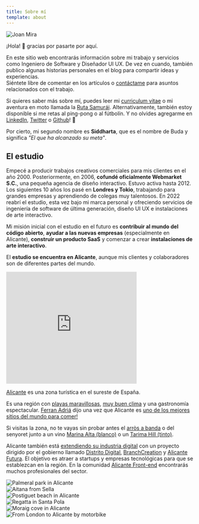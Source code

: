 ```yaml
---
title: Sobre mí
template: about
---
```


<div>
  <div class="slide">
    <img class="pach" src="/about/images/pach.png" alt="Joan Mira" />
    <p>¡Hola! 👋 gracias por pasarte por aquí.</p>
    <p>En este sitio web encontrarás información sobre mi trabajo y servicios como Ingeniero de Software y Diseñador UI UX. De vez en cuando, también publico algunas historias personales en el blog para compartir ideas y experiencias.<br />Siéntete libre de comentar en los artículos o <a href="/contact">contáctame</a> para asuntos relacionados con el trabajo.</p>
     <p>Si quieres saber más sobre mí, puedes leer mi <a href="/cv">curriculum vitae</a> o mi aventura en moto llamada la <a href="/samurai-route/">Ruta Samurái</a>. Alternativamente, también estoy disponible si me retas al ping-pong o al fútbolín. Y no olvides agregarme en <a href="http://linkedin.com/in/joanmira">LinkedIn</a>, <a href="https://twitter.com/gazpachu/"> Twitter</a> o <a href="https://github.com/gazpachu">Github</a>! 🎉</p>
     <p>Por cierto, mi segundo nombre es <b>Siddharta</b>, que es el nombre de Buda y significa <i>"El que ha alcanzado su meta"</i>.</p>
  </div>
  <div class="slide">
    <h2>El estudio</h2>
    <p>Empecé a producir trabajos creativos comerciales para mis clientes en el año 2000. Posteriormente, en 2006, <b>cofundé oficialmente Webmarket S.C.</b>, una pequeña agencia de diseño interactivo. Estuvo activa hasta 2012. Los siguientes 10 años los pasé en <b>Londres y Tokio</b>, trabajando para grandes empresas y aprendiendo de colegas muy talentosos. En 2022 reabrí el estudio, esta vez bajo mi marca personal y ofreciendo servicios de ingeniería de software de última generación, diseño UI UX e instalaciones de arte interactivo.</p>
     <p>Mi misión inicial con el estudio en el futuro es <b>contribuir al mundo del código abierto</b>, <b>ayudar a las nuevas empresas</b> (especialmente en Alicante), <b>construir un producto SaaS</b> y comenzar a crear <b>instalaciones de arte interactivo</b>.</p>
     <p>El <b>estudio se encuentra en Alicante</b>, aunque mis clientes y colaboradores son de diferentes partes del mundo.</p>
  </div>

  <div class="slide">
    <div class="pach map">
      <iframe
        src="https://www.google.com/maps/embed?pb=!1m10!1m8!1m3!1d3194907.7498850836!2d0.09776853793140954!3d38.58986836969722!3m2!1i1024!2i768!4f13.1!5e0!3m2!1sen!2ses!4v1547562508012"
        width="350"
        height="300"
        frameBorder="0"
        style="border: 0"
        allowFullscreen
      ></iframe>
    </div>
    <div>
      <p><a href="https://en.wikipedia.org/wiki/Alicante" target="_blank" rel="noreferrer noopener">Alicante</a> es una zona turística en el sureste de España.</p>
      <p>Es una región con <a href="https://www.alicanteturismo.com/discover-alicante/beaches/" rel="noreferrer noopener">playas maravillosas</a>, <a href="https://www.climasyviajes.com/clima/espa%C3%B1a/alicante" target="_blank" rel="noreferrer noopener">muy buen clima</a> y una gastronomía espectacular. <a href="https://en.wikipedia.org/wiki/Ferran_Adri%C3%A0">Ferran Adriá</a> dijo una vez que Alicante es <a href="https://www.diarioinformacion.com/cultura/2011/08/13/ferran-adria-inspira-alicante/1158013.html" rel="noreferrer noopener">uno de los mejores sitios del mundo para comer!</a></p>
      <p>Si visitas la zona, no te vayas sin probar antes el <a href="https://es.wikipedia.org/wiki/Arroz_a_banda" target="_blank" rel="noreferrer noopener">arròs a banda</a> o del senyoret junto a un vino <a href="https://www.bocopa.com/nuestros-vinos/blancos-en/marina-alta">Marina Alta (blanco)</a> o un <a href="https://bodegasvolver.com/nuestros-vinos/tarima-hill">Tarima Hill (tinto)</a>.</p>
      <p>Alicante también está <a href="https://alicantec.com/casos-exito/" target="_blank" rel="noreferrer noopener">extendiendo su industria digital</a> con un proyecto dirigido por el gobierno llamado <a href="https://distritodigitalcv.com/" target="_blank" rel="noreferrer noopener">Distrito Digital</a>, <a href="https://branchcreation.com" target="_blank" rel="noreferrer noopener">BranchCreation</a> y <a href="https://alicantefutura.org/" target="_blank" rel="noreferrer noopener">Alicante Futura</a>. El objetivo es atraer a startups y empresas tecnológicas para que se establezcan en la región. En la comunidad <a href="http://alicantefrontend.herokuapp.com/">Alicante Front-end</a> encontrarás muchos profesionales del sector.</p>
    </div>
  </div>
  <div class="slide gallery">
    <div title="Palmeral park in Alicante"><img src="/about/images/palmeral.jpg" alt="Palmeral park in Alicante" /></div>
    <div title="Aitana mountain from Sella"><img src="/about/images/aitana.jpg" alt="Aitana from Sella" /></div>
    <div title="Postiguet beach in Alicante"><img src="/about/images/postiguet.jpg" alt="Postiguet beach in Alicante" /></div>
    <div title="Regatta in Santa Pola"><img src="/about/images/remo.jpg" alt="Regatta in Santa Pola" /></div>
    <div title="Moraig cove in Alicante"><img src="/about/images/moraig.jpg" alt="Moraig cove in Alicante" /></div>
    <div title="From London to Alicante by motorbike"><img src="/about/images/paris.jpg" alt="From London to Alicante by motorbike" /></div>
  </div>
</div>